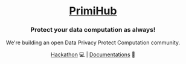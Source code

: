 <p align="center">
  <a href="https://docs.primihub.com/">
    <h1 align="center">PrimiHub</h1>
  </a>
</p>
<h3 align="center">Protect your data computation as always!</h3>
<p align="center">We're building an open Data Privacy Protect Computation community.</p>

<p align="center">
  <a href="https://hackathon.openmpc.com/"> Hackathon</a> 💻 | <a href="https://docs.primihub.com/"> Documentations</a> 📓
</p>

